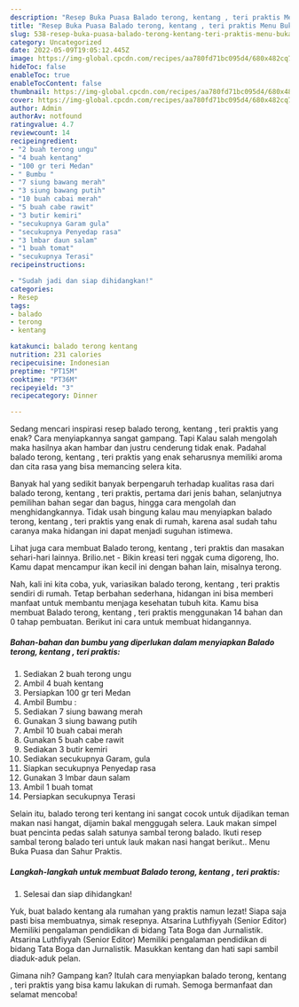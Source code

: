 ```yaml
---
description: "Resep Buka Puasa Balado terong, kentang , teri praktis Menu Buka Puas"
title: "Resep Buka Puasa Balado terong, kentang , teri praktis Menu Buka Puas"
slug: 538-resep-buka-puasa-balado-terong-kentang-teri-praktis-menu-buka-puas
category: Uncategorized
date: 2022-05-09T19:05:12.445Z
image: https://img-global.cpcdn.com/recipes/aa780fd71bc095d4/680x482cq70/balado-terong-kentang-teri-praktis-foto-resep-utama.jpg
hideToc: false
enableToc: true
enableTocContent: false
thumbnail: https://img-global.cpcdn.com/recipes/aa780fd71bc095d4/680x482cq70/balado-terong-kentang-teri-praktis-foto-resep-utama.jpg
cover: https://img-global.cpcdn.com/recipes/aa780fd71bc095d4/680x482cq70/balado-terong-kentang-teri-praktis-foto-resep-utama.jpg
author: Admin
authorAv: notfound
ratingvalue: 4.7
reviewcount: 14
recipeingredient:
- "2 buah terong ungu"
- "4 buah kentang"
- "100 gr teri Medan"
- " Bumbu "
- "7 siung bawang merah"
- "3 siung bawang putih"
- "10 buah cabai merah"
- "5 buah cabe rawit"
- "3 butir kemiri"
- "secukupnya Garam gula"
- "secukupnya Penyedap rasa"
- "3 lmbar daun salam"
- "1 buah tomat"
- "secukupnya Terasi"
recipeinstructions:

- "Sudah jadi dan siap dihidangkan!"
categories:
- Resep
tags:
- balado
- terong
- kentang

katakunci: balado terong kentang 
nutrition: 231 calories
recipecuisine: Indonesian
preptime: "PT15M"
cooktime: "PT36M"
recipeyield: "3"
recipecategory: Dinner

---
```



Sedang mencari inspirasi resep balado terong, kentang , teri praktis yang enak? Cara menyiapkannya sangat gampang. Tapi Kalau salah mengolah maka hasilnya akan hambar dan justru cenderung tidak enak. Padahal balado terong, kentang , teri praktis yang enak seharusnya memiliki aroma dan cita rasa yang bisa memancing selera kita.


Banyak hal yang sedikit banyak berpengaruh terhadap kualitas rasa dari balado terong, kentang , teri praktis, pertama dari jenis bahan, selanjutnya pemilihan bahan segar dan bagus, hingga cara mengolah dan menghidangkannya. Tidak usah bingung kalau mau menyiapkan balado terong, kentang , teri praktis yang enak di rumah, karena asal sudah tahu caranya maka hidangan ini dapat menjadi suguhan istimewa.

Lihat juga cara membuat Balado terong, kentang , teri praktis dan masakan sehari-hari lainnya. Brilio.net - Bikin kreasi teri nggak cuma digoreng, lho. Kamu dapat mencampur ikan kecil ini dengan bahan lain, misalnya terong.


Nah, kali ini kita coba, yuk, variasikan balado terong, kentang , teri praktis sendiri di rumah. Tetap berbahan sederhana, hidangan ini bisa memberi manfaat untuk membantu menjaga kesehatan tubuh kita. Kamu bisa membuat Balado terong, kentang , teri praktis menggunakan 14 bahan dan 0 tahap pembuatan. Berikut ini cara untuk membuat hidangannya.

<!--inarticleads1-->

##### Bahan-bahan dan bumbu yang diperlukan dalam menyiapkan Balado terong, kentang , teri praktis:

1. Sediakan 2 buah terong ungu
1. Ambil 4 buah kentang
1. Persiapkan 100 gr teri Medan
1. Ambil  Bumbu :
1. Sediakan 7 siung bawang merah
1. Gunakan 3 siung bawang putih
1. Ambil 10 buah cabai merah
1. Gunakan 5 buah cabe rawit
1. Sediakan 3 butir kemiri
1. Sediakan secukupnya Garam, gula
1. Siapkan secukupnya Penyedap rasa
1. Gunakan 3 lmbar daun salam
1. Ambil 1 buah tomat
1. Persiapkan secukupnya Terasi


Selain itu, balado terong teri kentang ini sangat cocok untuk dijadikan teman makan nasi hangat, dijamin bakal menggugah selera. Lauk makan simpel buat pencinta pedas salah satunya sambal terong balado. Ikuti resep sambal terong balado teri untuk lauk makan nasi hangat berikut.. Menu Buka Puasa dan Sahur Praktis. 

<!--inarticleads2-->

##### Langkah-langkah untuk membuat Balado terong, kentang , teri praktis:


1. Selesai dan siap dihidangkan!

Yuk, buat balado kentang ala rumahan yang praktis namun lezat! Siapa saja pasti bisa membuatnya, simak resepnya. Atsarina Luthfiyyah (Senior Editor) Memiliki pengalaman pendidikan di bidang Tata Boga dan Jurnalistik. Atsarina Luthfiyyah (Senior Editor) Memiliki pengalaman pendidikan di bidang Tata Boga dan Jurnalistik. Masukkan kentang dan hati sapi sambil diaduk-aduk pelan. 

Gimana nih? Gampang kan? Itulah cara menyiapkan balado terong, kentang , teri praktis yang bisa kamu lakukan di rumah. Semoga bermanfaat dan selamat mencoba!
